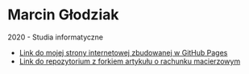 # Marcin Głodziak
<!--<details><summary>-->2020 - Studia informatyczne<!--</summary>-->
  <ul><li><a href="https://marglodziak.github.io/">Link do mojej strony internetowej zbudowanej w GitHub Pages</a></li>
  <li><a href="https://github.com/marglodziak/bookish">Link do repozytorium z forkiem artykułu o rachunku macierzowym</a></li></ul>
<!--</details>-->

